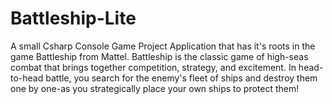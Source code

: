 # Battleship-Lite
A small Csharp Console Game Project Application that has it's roots in the game Battleship from Mattel.
Battleship is the classic game of high-seas combat that brings together competition, strategy, and excitement. 
In head-to-head battle, you search for the enemy's fleet of ships and destroy them one by one-as you
strategically place your own ships to protect them!
